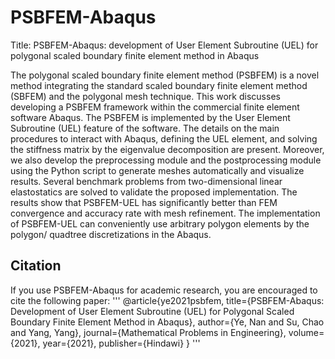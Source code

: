 # PSBFEM-Abaqus
Title: PSBFEM-Abaqus: development of User Element Subroutine (UEL) for polygonal scaled boundary finite element method in Abaqus

The polygonal scaled boundary finite element method (PSBFEM) is a novel method integrating the standard scaled
boundary finite element method (SBFEM) and the polygonal mesh technique. This work discusses developing a PSBFEM
framework within the commercial finite element software Abaqus. The PSBFEM is implemented by the User Element
Subroutine (UEL) feature of the software. The details on the main procedures to interact with Abaqus, defining the UEL
element, and solving the stiffness matrix by the eigenvalue decomposition are present. Moreover, we also develop the
preprocessing module and the postprocessing module using the Python script to generate meshes automatically and visualize
results. Several benchmark problems from two-dimensional linear elastostatics are solved to validate the proposed
implementation. The results show that PSBFEM-UEL has significantly better than FEM convergence and accuracy rate with
mesh refinement. The implementation of PSBFEM-UEL can conveniently use arbitrary polygon elements by the polygon/
quadtree discretizations in the Abaqus.

## Citation
If you use PSBFEM-Abaqus for academic research, you are encouraged to cite the following paper:
'''
@article{ye2021psbfem,
  title={PSBFEM-Abaqus: Development of User Element Subroutine (UEL) for Polygonal Scaled Boundary Finite Element Method in Abaqus},
  author={Ye, Nan and Su, Chao and Yang, Yang},
  journal={Mathematical Problems in Engineering},
  volume={2021},
  year={2021},
  publisher={Hindawi}
}
'''
